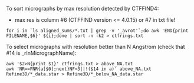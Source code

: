 To sort micrographs by max resolution detected by CTFFIND4:
  * max res is column #6 (CTFFIND version <= 4.0.15) or #7 in txt file!

```
for i in `ls aligned_sums/*.txt | grep -v '_avrot'`;do awk 'END{print FILENAME,$6}' ${i};done | sort -n -k2 > ctfrings.txt
```

To select micrographs with resolution better than N Angstrom (check that #14 is _rlnMicrographName):

```
awk '$2>N{print $1}' ctfrings.txt > above_NA.txt
awk 'NR==FNR{a[$0];next}NF<3||!($14 in a)' above_NA.txt Refine3D/*_data.star > Refine3D/*_below_NA_data.star
```
